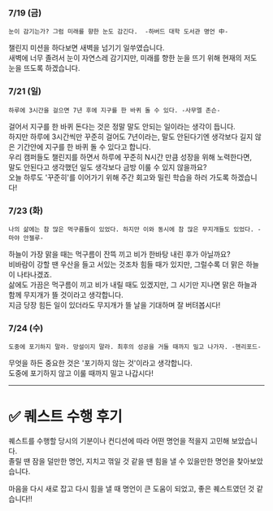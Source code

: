 ### 7/19 (금)
`눈이 감기는가? 그럼 미래를 향한 눈도 감긴다.  -하버드 대학 도서관 명언 中-`

챌린지 미션을 하다보면 새벽을 넘기기 일쑤였습니다.<br>
새벽에 너무 졸려서 눈이 자연스레 감기지만, 미래를 향한 눈을 뜨기 위해 현재의 저도 눈을 뜨도록 하겠습니다.

### 7/21 (일)
`하루에 3시간을 걸으면 7년 후에 지구를 한 바퀴 돌 수 있다. -사무엘 존슨-`

걸어서 지구를 한 바퀴 돈다는 것은 정말 말도 안되는 일이라는 생각이 듭니다.<br>
하지만 하루에 3시간씩만 꾸준히 걸어도 7년이라는, 말도 안된다기엔 생각보다 길지 않은 기간안에 지구를 한 바퀴 돌 수 있다고 합니다.<br>
우리 캠퍼들도 챌린지를 하면서 하루에 꾸준히 N시간 만큼 성장을 위해 노력한다면,<br>말도 안된다고 생각했던 일도 생각보다 금방 이룰 수 있지 않을까요?<br>
오늘 하루도 '꾸준히'를 이어가기 위해 주간 회고와 밀린 학습을 하러 가도록 하겠습니다!

### 7/23 (화)
`나의 삶에는 참 많은 먹구름들이 있었다. 하지만 이와 동시에 참 많은 무지개들도 있었다. -마야 안젤루- `

하늘이 가장 맑을 때는 먹구름이 잔뜩 끼고 비가 한바탕 내린 후가 아닐까요?<br>
비바람이 강할 땐 우산을 들고 서있는 것조차 힘들 때가 있지만, 그럴수록 더 맑은 하늘이 나타나겠죠.<br>
삶에도 가끔은 먹구름이 끼고 비가 내릴 때도 있겠지만, 그 시기만 지나면 맑은 하늘과 함께 무지개가 뜰 것이라고 생각합니다.<br>
지금 당장 힘든 일이 있더라도 무지개가 뜰 날을 기대하며 잘 버텨봅시다!

### 7/24 (수)
`도중에 포기하지 말라. 망설이지 말라. 최후의 성공을 거둘 때까지 밀고 나가자. -헨리포드-`

무엇을 하든 중요한 것은 '포기하지 않는 것'이라고 생각합니다.<br>
도중에 포기하지 않고 이룰 때까지 밀고 나갑시다!

<hr>

# ✅ 퀘스트 수행 후기

퀘스트를 수행할 당시의 기분이나 컨디션에 따라 어떤 명언을 적을지 고민해 보았습니다.<br>
졸릴 땐 잠을 덜만한 명언, 지치고 꺾일 것 같을 땐 힘을 낼 수 있을만한 명언을 찾아보았습니다.

마음을 다시 새로 잡고 다시 힘을 낼 때 명언이 큰 도움이 되었고, 좋은 퀘스트였던 것 같습니다!!
